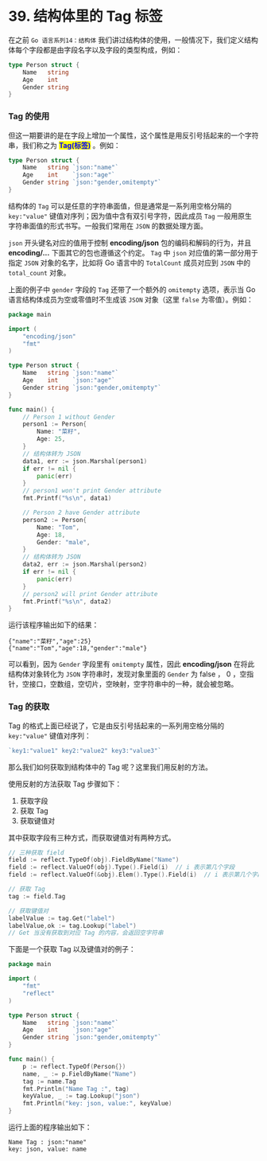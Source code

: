 # 39. 结构体里的 Tag 标签

在之前 `Go 语言系列14：结构体` 我们讲过结构体的使用，一般情况下，我们定义结构体每个字段都是由字段名字以及字段的类型构成，例如：

```go
type Person struct {
    Name   string
    Age    int
    Gender string
}
```

### Tag 的使用

但这一期要讲的是在字段上增加一个属性，这个属性是用反引号括起来的一个字符串，我们称之为 <mark style="color:blue;">**Tag(标签)**</mark> 。例如：

```go
type Person struct {
	Name   string `json:"name"`
	Age    int    `json:"age"`
	Gender string `json:"gender,omitempty"`
}
```

结构体的 `Tag` 可以是任意的字符串面值，但是通常是一系列用空格分隔的 `key:"value"` 键值对序列；因为值中含有双引号字符，因此成员 `Tag` 一般用原生字符串面值的形式书写。一般我们常用在 `JSON` 的数据处理方面。

`json` 开头键名对应的值用于控制 **encoding/json** 包的编码和解码的行为，并且 **encoding/...** 下面其它的包也遵循这个约定。 `Tag` 中 `json` 对应值的第一部分用于指定 `JSON` 对象的名字，比如将 Go 语言中的 `TotalCount` 成员对应到 `JSON` 中的 `total_count` 对象。

上面的例子中 `gender` 字段的 `Tag` 还带了一个额外的 `omitempty` 选项，表示当 Go 语言结构体成员为空或零值时不生成该 `JSON` 对象（这里 `false` 为零值）。例如：

```go
package main

import (
	"encoding/json"
	"fmt"
)

type Person struct {
	Name   string `json:"name"`
	Age    int    `json:"age"`
	Gender string `json:"gender,omitempty"`
}

func main() {
	// Person 1 without Gender
	person1 := Person{
		Name: "菜籽",
		Age: 25,
	}
	// 结构体转为 JSON
	data1, err := json.Marshal(person1)
	if err != nil {
		panic(err)
	}
	// person1 won't print Gender attribute
	fmt.Printf("%s\n", data1)

	// Person 2 have Gender attribute
	person2 := Person{
		Name: "Tom",
		Age: 18,
		Gender: "male",
	}
	// 结构体转为 JSON
	data2, err := json.Marshal(person2)
	if err != nil {
		panic(err)
	}
	// person2 will print Gender attribute
	fmt.Printf("%s\n", data2)
}
```

运行该程序输出如下的结果：

```
{"name":"菜籽","age":25}
{"name":"Tom","age":18,"gender":"male"}
```

可以看到，因为 `Gender` 字段里有 `omitempty` 属性，因此 **encoding/json** 在将此结构体对象转化为 `JSON` 字符串时，发现对象里面的 `Gender` 为 false ， 0 ，空指针，空接口，空数组，空切片，空映射，空字符串中的一种，就会被忽略。

### Tag 的获取

Tag 的格式上面已经说了，它是由反引号括起来的一系列用空格分隔的 `key:"value"` 键值对序列：

```go
`key1:"value1" key2:"value2" key3:"value3"`
```

那么我们如何获取到结构体中的 Tag 呢？这里我们用反射的方法。

使用反射的方法获取 Tag 步骤如下：

1. 获取字段
2. 获取 Tag
3. 获取键值对

其中获取字段有三种方式，而获取键值对有两种方式。

```go
// 三种获取 field
field := reflect.TypeOf(obj).FieldByName("Name")
field := reflect.ValueOf(obj).Type().Field(i)  // i 表示第几个字段
field := reflect.ValueOf(&obj).Elem().Type().Field(i)  // i 表示第几个字段

// 获取 Tag
tag := field.Tag 

// 获取键值对
labelValue := tag.Get("label")
labelValue,ok := tag.Lookup("label")
// Get 当没有获取到对应 Tag 的内容，会返回空字符串
```

下面是一个获取 Tag 以及键值对的例子：

```go
package main

import (
	"fmt"
	"reflect"
)

type Person struct {
	Name   string `json:"name"`
	Age    int    `json:"age"`
	Gender string `json:"gender,omitempty"`
}

func main() {
	p := reflect.TypeOf(Person{})
	name, _ := p.FieldByName("Name")
	tag := name.Tag
	fmt.Println("Name Tag :", tag)
	keyValue, _ := tag.Lookup("json")
	fmt.Println("key: json, value:", keyValue)
}
```

运行上面的程序输出如下：

```
Name Tag : json:"name"
key: json, value: name
```

